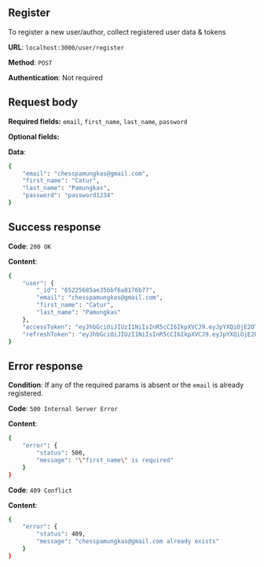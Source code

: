 ## Register

To register a new user/author, collect registered user data & tokens

**URL**: `localhost:3000/user/register`

**Method**: `POST`

**Authentication**: Not required

## Request body

**Required fields:** `email`, `first_name`, `last_name`, `password`

**Optional fields:**

**Data**:

```bash
{
    "email": "chesspamungkas@gmail.com",
    "first_name": "Catur",
    "last_name": "Pamungkas",
    "password": "password1234"
}
```

## Success response

**Code**: `200 OK`

**Content**:

```bash
{
    "user": {
        "_id": "65225685ae35bbf6a8176b77",
        "email": "chesspamungkas@gmail.com",
        "first_name": "Catur",
        "last_name": "Pamungkas"
    },
    "accessToken": "eyJhbGciOiJIUzI1NiIsInR5cCI6IkpXVCJ9.eyJpYXQiOjE2OTY3NDkxODksImV4cCI6MTY5NjgzNTU4OSwiYXVkIjoiXCI2NTIyNTY4NWFlMzViYmY2YTgxNzZiNzdcIiIsImlzcyI6InRhemJpbnVyLmluZm8ifQ.T02Bu0ZVoORh7f8CCd8C1xgZ0akBdqjhTXkUuRJ-gNE",
    "refreshToken": "eyJhbGciOiJIUzI1NiIsInR5cCI6IkpXVCJ9.eyJpYXQiOjE2OTY3NDkxODksImV4cCI6MTY5NjgzNTU4OSwiYXVkIjoiXCI2NTIyNTY4NWFlMzViYmY2YTgxNzZiNzdcIiIsImlzcyI6InRhemJpbnVyLmluZm8ifQ.R0ZQFg9gL5YsHuAX6drEP1QJR3_5OktRO1Iz5_ml4qU"
}
```

## Error response

**Condition**: If any of the required params is absent or the `email` is already registered.

**Code**: `500 Internal Server Error`

**Content**:

```bash
{
    "error": {
        "status": 500,
        "message": "\"first_name\" is required"
    }
}
```

**Code**: `409 Conflict`

**Content**:

```bash
{
    "error": {
        "status": 409,
        "message": "chesspamungkas@gmail.com already exists"
    }
}
```
